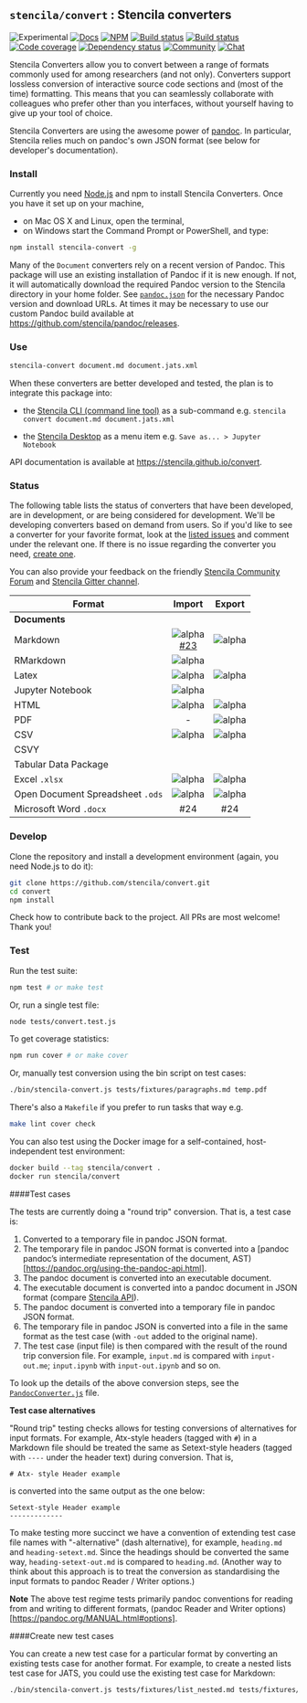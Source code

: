 ## `stencila/convert` : Stencila converters

![Experimental](https://img.shields.io/badge/stability-experimental-orange.svg)
[![Docs](https://img.shields.io/badge/docs-latest-blue.svg)](https://stencila.github.io/convert)
[![NPM](http://img.shields.io/npm/v/stencila-convert.svg?style=flat)](https://www.npmjs.com/package/stencila-convert)
[![Build status](https://travis-ci.org/stencila/convert.svg?branch=master)](https://travis-ci.org/stencila/convert)
[![Build status](https://ci.appveyor.com/api/projects/status/f1hx694pxm0fyqni?svg=true)](https://ci.appveyor.com/project/nokome/convert)
[![Code coverage](https://codecov.io/gh/stencila/convert/branch/master/graph/badge.svg)](https://codecov.io/gh/stencila/convert)
[![Dependency status](https://david-dm.org/stencila/convert.svg)](https://david-dm.org/stencila/convert)
[![Community](https://img.shields.io/badge/join-community-green.svg)](https://community.stenci.la)
[![Chat](https://badges.gitter.im/stencila/stencila.svg)](https://gitter.im/stencila/stencila)


Stencila Converters allow you to convert between a range of formats commonly used for among researchers (and not only). Converters support
lossless conversion of interactive source code sections and (most of the time) formatting. This means that you can seamlessly collaborate with colleagues
who prefer other than you interfaces, without yourself having to give up your tool of choice.

Stencila Converters are using the awesome power of [pandoc](https://pandoc.org/). In particular, Stencila relies much on pandoc's own JSON format
(see below for developer's documentation).



### Install

Currently you need [Node.js](https://nodejs.org/en/download/) and npm to install Stencila Converters. Once you have it set up on your machine,

* on Mac OS X and Linux, open the terminal,
* on Windows start the Command Prompt or PowerShell, and type:

```bash
npm install stencila-convert -g
```

Many of the `Document` converters rely on a recent version of Pandoc. This package will use an existing installation of Pandoc if it is new enough. If not, it will automatically download the required Pandoc version to the Stencila directory in your home folder. See [`pandoc.json`](src/helpers/pandoc.json) for the necessary Pandoc version and download URLs. At times it may be necessary to use our custom Pandoc build available at https://github.com/stencila/pandoc/releases.


### Use

```bash
stencila-convert document.md document.jats.xml
```

When these converters are better developed and tested, the plan is to integrate this package into:

- the [Stencila CLI (command line tool)](https://github.com/stencila/cli) as a sub-command e.g. `stencila convert document.md document.jats.xml`

- the [Stencila Desktop](https://github.com/stencila/desktop) as a menu item e.g. `Save as... > Jupyter Notebook`

API documentation is available at https://stencila.github.io/convert.


### Status

The following table lists the status of converters that have been developed, are in development, or are being considered for development. 
We'll be developing converters based on demand from users. So if you'd like to see a converter for your favorite format, look at the [listed issues](https://github.com/stencila/convert/issues) and comment under the relevant one. If there is no
issue regarding the converter you need, [create one](https://github.com/stencila/convert/issues/new). 

You can also provide your feedback on the friendly [Stencila Community Forum](https://community.stenci.la)
and [Stencila Gitter channel](https://gitter.im/stencila/stencila).


Format          | Import                                                           | Export
--------------- | :--------------------------------------------------------------: | :--------------------------------------------------------------:
**Documents**   |                                                                  |
Markdown        |![alpha](https://img.shields.io/badge/status-alpha-red.svg) <br/> [#23](https://github.com/stencila/convert/issues/23)      |![alpha](https://img.shields.io/badge/status-alpha-red.svg)
RMarkdown       |![alpha](https://img.shields.io/badge/status-alpha-red.svg)       |
Latex           |![alpha](https://img.shields.io/badge/status-alpha-red.svg)       |![alpha](https://img.shields.io/badge/status-alpha-red.svg)
Jupyter Notebook|![alpha](https://img.shields.io/badge/status-alpha-red.svg)       |
HTML            |![alpha](https://img.shields.io/badge/status-alpha-red.svg)       |![alpha](https://img.shields.io/badge/status-alpha-red.svg)
PDF             |-                                                                 |![alpha](https://img.shields.io/badge/status-alpha-red.svg)                                                               |
CSV             |![alpha](https://img.shields.io/badge/status-alpha-red.svg)       |![alpha](https://img.shields.io/badge/status-alpha-red.svg)
CSVY            |                                                                  |
Tabular Data Package |                                                             |
Excel `.xlsx`   |![alpha](https://img.shields.io/badge/status-alpha-red.svg)       |![alpha](https://img.shields.io/badge/status-alpha-red.svg)
Open Document Spreadsheet `.ods`|![alpha](https://img.shields.io/badge/status-alpha-red.svg)|![alpha](https://img.shields.io/badge/status-alpha-red.svg)
Microsoft Word `.docx`|#24|#24


### Develop

Clone the repository and install a development environment (again, you need Node.js to do it):

```bash
git clone https://github.com/stencila/convert.git
cd convert
npm install
```

Check how to contribute back to the project. All PRs are most welcome! Thank you!

### Test

Run the test suite:

```bash
npm test # or make test
```

Or, run a single test file:

```bash
node tests/convert.test.js
```

To get coverage statistics:

```bash
npm run cover # or make cover
```

Or, manually test conversion using the bin script on test cases:

```bash
./bin/stencila-convert.js tests/fixtures/paragraphs.md temp.pdf
```

There's also a `Makefile` if you prefer to run tasks that way e.g.

```bash
make lint cover check
```

You can also test using the Docker image for a self-contained, host-independent test environment:

```bash
docker build --tag stencila/convert .
docker run stencila/convert
```

####Test cases

The tests are currently doing a "round trip" conversion. That is, a test case is:

1. Converted to a temporary file in pandoc JSON format.
2. The temporary file in pandoc JSON format is converted into
a [pandoc pandoc’s intermediate representation of the document, AST)[https://pandoc.org/using-the-pandoc-api.html].
3. The pandoc document is converted into an executable document.
4. The executable document is converted into a pandoc document in JSON format
(compare [Stencila API](https://github.com/stencila/specs)).
5. The pandoc document is converted into a temporary file in pandoc JSON format.
6. The temporary file in pandoc JSON is converted into a file in the same format
as the test case (with `-out` added to the original name).
7. The test case (input file) is then compared with the result of the
round trip conversion file. For example, `input.md` is compared with `input-out.me`; `input.ipynb` with `input-out.ipynb` and so on.


 To look up the details of the above conversion steps, see the
 [`PandocConverter.js`](https://github.com/stencila/convert/blob/master/src/PandocConverter.js) file.

 **Test case alternatives**

"Round trip" testing checks allows for testing conversions of alternatives for
input formats. For example,  Atx-style headers (tagged with `#`) in a Markdown file should be treated the same as Setext-style headers (tagged with `----` under the header text) during conversion. That is,

```
# Atx- style Header example
```

is converted into the same output as the one below:

```
Setext-style Header example
-------------
```

To make testing more succinct we have a convention of extending test case file names with "-alternative" (dash alternative), for example, `heading.md` and `heading-setext.md`. Since the headings should be converted the same way,
`heading-setext-out.md` is compared to `heading.md`.
(Another way to think about this approach is to treat the conversion as
  standardising the input formats to pandoc Reader / Writer options.)


**Note** The above test regime tests primarily pandoc conventions for
reading from and writing to different formats, (pandoc Reader and Writer options)[https://pandoc.org/MANUAL.html#options].


####Create new test cases

You can create a new test case for a particular format by converting an existing tests case for another format. For example, to create a nested lists test case for JATS, you could use the existing test case for Markdown:

```bash
./bin/stencila-convert.js tests/fixtures/list_nested.md tests/fixtures/list_nested.jats.xml
```
